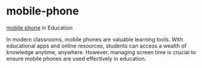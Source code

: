 # mobile-phone
[mobile phone](https://www.malikki.com/category/secondhand-and-new-shopping/mobile-phones) in Education

In modern classrooms, mobile phones are valuable learning tools. With educational apps and online resources, students can access a wealth of knowledge anytime, anywhere. However, managing screen time is crucial to ensure mobile phones are used effectively in education.
